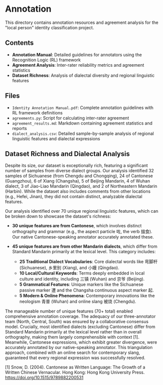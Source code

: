 # Annotation

This directory contains annotation resources and agreement analysis for the "local person" identity classification project.

## Contents

- **Annotation Manual**: Detailed guidelines for annotators using the Recognition Logic (RL) framework
- **Agreement Analysis**: Inter-rater reliability metrics and agreement statistics
- **Dataset Richness**: Analysis of dialectal diversity and regional linguistic features

## Files

- `Identity Annotation Manual.pdf`: Complete annotation guidelines with RL framework definitions
- `agreements.py`: Script for calculating inter-rater agreement
- `agreement_results.md`: Markdown containing agreement statistics and reports
- `dialect_analysis.csv`: Detailed sample-by-sample analysis of regional linguistic features and dialectal expressions

## Dataset Richness and Dialectal Analysis

Despite its size, our dataset is exceptionally rich, featuring a significant number of samples from diverse dialect groups. Our analysis identified 32 samples of Sichuanese (from Chengdu and Chongqing), 24 of Cantonese (Guangzhou), 6 of Xiang (Changsha), 5 of Beijing Mandarin, 4 of Wuhan dialect, 3 of Jiao-Liao Mandarin (Qingdao), and 2 of Northeastern Mandarin (Harbin). While the dataset also includes comments from other locations (e.g., Hefei, Jinan), they did not contain distinct, analyzable dialectal features.

Our analysis identified over 70 unique regional linguistic features, which can be broken down to showcase the dataset's richness:

- **30 unique features are from Cantonese**, which involves distinct orthography and grammar (e.g., the aspect particle 咗, the verb 搵食). Our native Cantonese-speaking annotator accurately annotated these.

- **45 unique features are from other Mandarin dialects**, which differ from Standard Mandarin primarily at the lexical level. This category includes:
  - **25 Traditional Dialect Vocabularies**: Core dialectal words like 弯脚杆 (Sichuanese), 乡里别 (Xiang), and 小嫚 (Qingdao).
  - **10 Local/Cultural Keywords**: Terms deeply embedded in local culture and identity, including 三镇 (Wuhan) and 京爷 (Beijing).
  - **5 Grammatical Features**: Unique markers like the Sichuanese passive marker 遭 and the Changsha continuous aspect marker 起.
  - **5 Modern & Online Phenomena**: Contemporary innovations like the neologism 青普 (Wuhan) and online slang 被烧 (Chengdu).

The manageable number of unique features (70+ total) enabled comprehensive annotation coverage. The adequacy of our three-annotator team (North, Central, South) was ensured by a collaborative consensus model. Crucially, most identified dialects (excluding Cantonese) differ from Standard Mandarin primarily at the lexical level rather than in overall orthography, making them largely comprehensible with context [1]. Meanwhile, Cantonese expressions, which exhibit greater divergence, were accurately annotated by our native-speaking annotator. This triangulation approach, combined with an online search for contemporary slang, guaranteed that every regional expression was successfully resolved.

[1] Snow, D. (2004). Cantonese as Written Language: The Growth of a Written Chinese Vernacular. Hong Kong: Hong Kong University Press. https://doi.org/10.1515/9789882200531